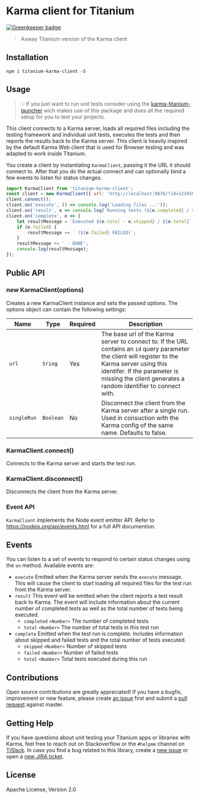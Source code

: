 # Karma client for Titanium

[![Greenkeeper badge](https://badges.greenkeeper.io/appcelerator/titanium-karma-client.svg)](https://greenkeeper.io/)

> Axway Titanium version of the Karma client

## Installation

```
npm i titanium-karma-client -S
```

## Usage

> :bulb: If you just want to run unit tests consider using the [karma-titanium-launcher](https://github.com/appcelerator/karma-titanium-launcher) wich makes use of this package and does all the required setup for you to test your projects.

This client connects to a Karma server, loads all required files including the testing framework and individual unit tests, executes the tests and then reports the results back to the Karma server. This client is heavily inspired by the default Karma Web client that is used for Browser testing and was adapted to work inside Titanium.

You create a client by instantiating `KarmaClient`, passing it the URL it should connect to. After that you do the actual connect and can optionally bind a few events to listen for status changes.

```js
import KarmaClient from 'titanium-karma-client';
const client = new KarmaClient({ url: 'http://localhost:9876/?id=123456' });
client.connect();
client.on('execute', () => console.log('Loading files ...'));
client.on('result', e => console.log(`Running tests (${e.completed} / ${e.total})`));
client.on('complete', e => {
	let resultMessage = `Executed ${e.total - e.skipped} / ${e.total}`;
	if (e.failed) {
		resultMessage += ` (${e.failed} FAILED)`;
	}
	resultMessage += ' - DONE';
	console.log(resultMessage);
});
```

## Public API

### new KarmaClient(options)

Creates a new KarmaClient instance and sets the passed options. The options object can contain the following settings:

| Name | Type | Required | Description |
| --- | --- | --- | --- |
| `url` | `Sring` | Yes | The base url of the Karma server to connect to. If the URL contains an `id` query parameter the client will register to the Karma server using this identifer. If the parameter is missing the client generates a random identifier to connect with. |
| `singleRun` | `Boolean` | No | Disconnect the client from the Karma server after a single run. Used in consuction with the Karma config of the same name. Defaults to false. |

### KarmaClient.connect()

Connects to the Karma server and starts the test run.

### KarmaClient.disconnect()

Disconnects the client from the Karma server.

### Event API

`KarmaClient` implements the Node event emitter API. Refer to https://nodejs.org/api/events.html for a full API documention.

## Events

You can listen to a set of events to respond to certain status changes using the `on` method. Available events are:

* `execute` Emitted when the Karma server sends the `execute` message. This will cause the client to start loading all required files for the test run from the Karma server.
* `result` This event will be emitted when the client reports a test result back to Karma. The event will include information about the current number of completed tests as well as the total number of tests being executed.
  * `completed` `<Number>` The number of completed tests
  * `total` `<Number>` The number of total tests in this test run
* `complete` Emitted when the test run is complete. Includes information about skipped and failed tests and the total number of tests executed.
  * `skipped` `<Number>` Number of skipped tests
  * `failed` `<Number>` Number of failed tests
  * `total` `<Number>` Total tests executed during this run

## Contributions

Open source contributions are greatly appreciated! If you have a bugfix, improvement or new feature, please create
[an issue](https://github.com/appcelerator/titanium-karma-client/issues/new) first and submit a [pull request](https://github.com/appcelerator/titanium-karma-client/compare) against master.

## Getting Help

If you have questions about unit testing your Titanium apps or libraries with Karma, feel free to reach out on Stackoverflow or the
`#helpme` channel on [TiSlack](http://tislack.org). In case you find a bug related to this library, create a [new issue](https://github.com/appcelerator/titanium-karma-client/issues/new)
or open a [new JIRA ticket](https://jira.appcelerator.org).

## License

Apache License, Version 2.0
